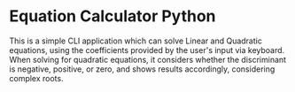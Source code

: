 # Equation Calculator Python
This is a simple CLI application which can solve Linear and Quadratic equations, using the coefficients provided by the user's input via keyboard. 
When solving for quadratic equations, it considers whether the discriminant is negative, positive, or zero, and shows results accordingly, considering complex roots.
